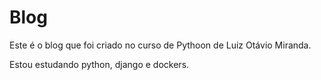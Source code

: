 # Blog

Este é o blog que foi criado no curso de Pythoon de Luiz Otávio Miranda. 

Estou estudando python, django e dockers.